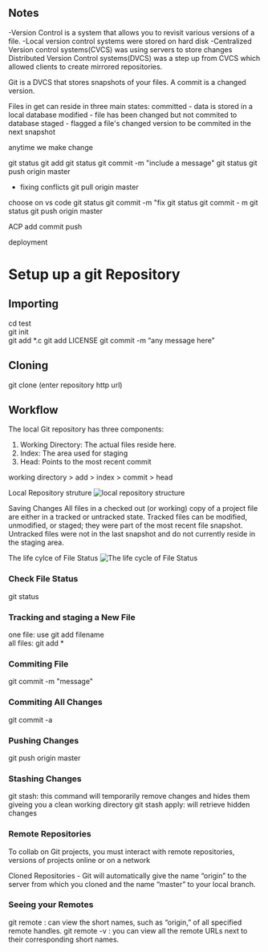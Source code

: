 ## Notes

-Version Control is a system that allows you to revisit various versions of a file. 
-Local version control systems were stored on hard disk
-Centralized Version control systems(CVCS) was using servers to store changes
Distributed Version Control systems(DVCS) was a step up from CVCS which allowed clients to create mirrored repositories. 

Git is a DVCS that stores snapshots of your files. A commit is a changed version. 

Files in get can reside in three main states: 
committed - data is stored in a local database
modified - file has been changed but not commited to database
staged - flagged a file's changed version to be commited in the next snapshot


anytime we make change

git status
git add 
git status
git commit -m "include a message" 
git status
git push origin master


- fixing conflicts
git pull origin master

choose on vs code
git status
git commit -m "fix 
git status
git commit - m
git status
git push origin master

ACP add commit push

deployment

# Setup up a git Repository

## Importing

cd test  
git init  
git add *.c
git add LICENSE
git commit -m “any message here”

## Cloning

git clone (enter repository http url)

## Workflow

The local Git repository has three components:

1. Working Directory: The actual files reside here.
1. Index: The area used for staging
1. Head: Points to the most recent commit

working directory > add > index > commit > head

Local Repository struture
![local repository structure](https://www.udemy.com/blog/wp-content/uploads/2015/08/image036.png)

Saving Changes
All files in a checked out (or working) copy of a project file are either in a tracked or untracked state.
Tracked files can be modified, unmodified, or staged; they were part of the most recent file snapshot.  
Untracked files were not in the last snapshot and do not currently reside in the staging area.  

The life cylce of File Status
![The life cycle of File Status](https://www.udemy.com/blog/wp-content/uploads/2015/08/image006.png)

### Check File Status
git status

### Tracking and staging a  New File
one file: use git add filename  
all files: git add *

### Commiting File
git commit -m "message"

### Commiting All Changes
git commit -a

### Pushing Changes
git push origin master

### Stashing Changes
git stash: this command will temporarily remove changes and hides them giveing you a clean working directory
git stash apply: will retrieve hidden changes

### Remote Repositories
To collab on Git projects, you must interact with remote repositories, versions of projects online or on a network

Cloned Repositories - Git will automatically give the name “origin” to the server from which you cloned and the name “master” to your local branch.

### Seeing your Remotes

git remote : can view the short names, such as “origin,” of all specified remote handles.
git remote -v : you can view all the remote URLs next to their corresponding short names.




